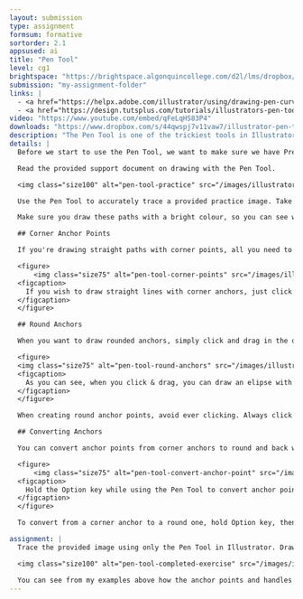 ```yaml
---
layout: submission
type: assignment
formsum: formative
sortorder: 2.1
appsused: ai
title: "Pen Tool"
level: cg1
brightspace: "https://brightspace.algonquincollege.com/d2l/lms/dropbox/user/folder_submit_files.d2l?db=66860&grpid=0&isprv=0&bp=0&ou=92671"
submission: "my-assignment-folder"
links: |
  - <a href="https://helpx.adobe.com/illustrator/using/drawing-pen-curvature-or-pencil.html" target="_blank" title="Draw with the Pen Tool">Draw with the Pen Tool</a>
  - <a href="https://design.tutsplus.com/tutorials/illustrators-pen-tool-the-comprehensive-guide--vector-141" target="_blank" title="Tutsplus: Pen Tool Guide">Tutsplus: Pen Tool Guide</a>
video: "https://www.youtube.com/embed/qFeLqHS83P4"
downloads: "https://www.dropbox.com/s/44qwspj7v11vaw7/illustrator-pen-tool.zip?dl=1"
description: "The Pen Tool is one of the trickiest tools in Illustrator. It's also one of the most fundamental to vector drawing. You need to do your time with the tool in order to tame it."
details: |
  Before we start to use the Pen Tool, we want to make sure we have Precise Cusors turned on in <span class="command">Illustrator CC > Preferences... > General</span>. This will make our Pen Tool cursor a crosshair rather than a fountain pen icon.

  Read the provided support document on drawing with the Pen Tool.

  <img class="size100" alt="pen-tool-practice" src="/images/illustrator-pen-tool/pen-tool-practice.png">

  Use the Pen Tool to accurately trace a provided practice image. Take your time. Follow the instructions. The goal is to create accurate paths with the fewest anchor points possible. The more anchor points you have, the greater the risk you run of having kinked paths.

  Make sure you draw these paths with a bright colour, so you can see what you're doing. Also, remove the fill from your path, so it doesn't cover up your work as you go.

  ## Corner Anchor Points

  If you're drawing straight paths with corner points, all you need to do is click with the Pen Tool. You don't need to drag.

  <figure>
      <img class="size75" alt="pen-tool-corner-points" src="/images/illustrator-pen-tool/pen-tool-corner-points.gif">
  <figcaption>
    If you wish to draw straight lines with corner anchors, just click!
  </figcaption>
  </figure>

  ## Round Anchors

  When you want to draw rounded anchors, simply click and drag in the direction you wish to draw.

  <figure>
  <img class="size75" alt="pen-tool-round-anchors" src="/images/illustrator-pen-tool/pen-tool-round-anchors.gif">
  <figcaption>
    As you can see, when you click & drag, you can draw an elipse with only two anchor points.
  </figcaption>
  </figure>

  When creating round anchor points, avoid ever clicking. Always click & drag.

  ## Converting Anchors

  You can convert anchor points from corner anchors to round and back with the Convert Anchor Point Tool. The tool has a V shaped cursor.

  <figure>
      <img class="size75" alt="pen-tool-convert-anchor-point" src="/images/illustrator-pen-tool/pen-tool-convert-anchor-point.gif">
  <figcaption>
    Hold the Option key while using the Pen Tool to convert anchor points.
  </figcaption>
  </figure>

  To convert from a corner anchor to a round one, hold Option key, then drag the corner anchor. It will convert to a round anchor. To convert a round one to a corner anchor, simply click on the anchor point.

assignment: |
  Trace the provided image using only the Pen Tool in Illustrator. Draw the objects as accurately as possible while using the fewest anchor points possible.

  <img class="size100" alt="pen-tool-completed-exercise" src="/images/illustrator-pen-tool/pen-tool-completed-exercise.jpg">

  You can see from my examples above how the anchor points and handles are positioned. Do your best.
---
```

